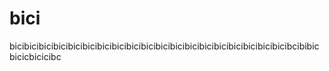 # bici
bicibicibicibicibicibicibicibicibicibicibicibicibicibicibicibicibicibicibicibcibibicbicicbicicibc
